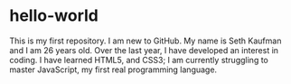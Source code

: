 # hello-world
This is my first repository. I am new to GitHub.
My name is Seth Kaufman and I am 26 years old. Over the last year, I have developed an interest in coding. I have learned HTML5, and CSS3; I am currently struggling to master JavaScript, my first real programming language.
